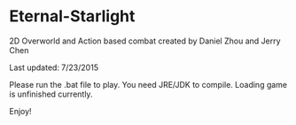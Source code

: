 # Eternal-Starlight
2D Overworld and Action based combat created by Daniel Zhou and Jerry Chen


Last updated: 7/23/2015


Please run the .bat file to play. You need JRE/JDK to compile.
Loading game is unfinished currently.

Enjoy!
